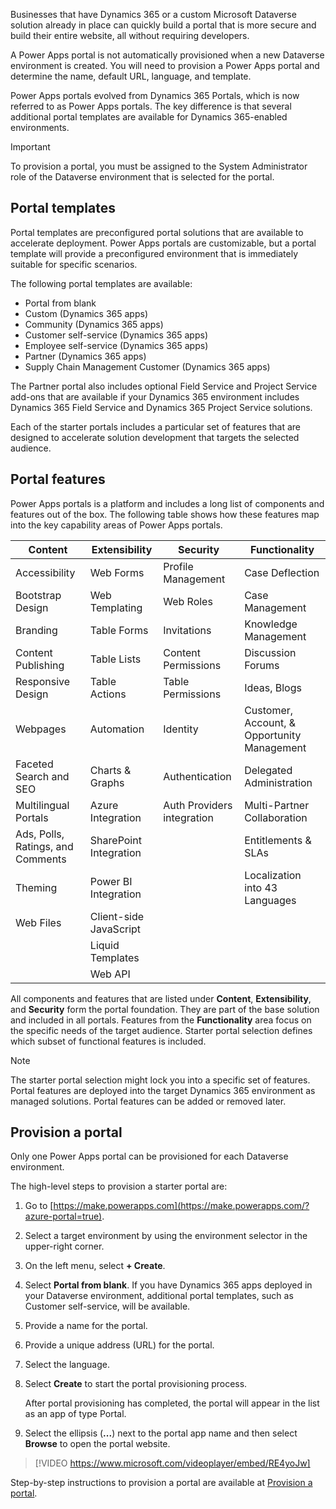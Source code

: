 Businesses that have Dynamics 365 or a custom Microsoft Dataverse solution already in place can quickly build a portal that is more secure and build their entire website, all without requiring developers.

A Power Apps portal is not automatically provisioned when a new Dataverse environment is created. You will need to provision a Power Apps portal and determine the name, default URL, language, and template.

Power Apps portals evolved from Dynamics 365 Portals, which is now referred to as Power Apps portals. The key difference is that several additional portal templates are available for Dynamics 365-enabled environments.

> [!IMPORTANT]
>
> To provision a portal, you must be assigned to the System Administrator role of the Dataverse environment that is selected for the portal.

## Portal templates

Portal templates are preconfigured portal solutions that are available to accelerate deployment. Power Apps portals are customizable, but a portal template will provide a preconfigured environment that is immediately suitable for specific scenarios.

The following portal templates are available:

- Portal from blank
- Custom (Dynamics 365 apps)
- Community (Dynamics 365 apps)
- Customer self-service (Dynamics 365 apps)
- Employee self-service (Dynamics 365 apps)
- Partner (Dynamics 365 apps)
- Supply Chain Management Customer (Dynamics 365 apps)

The Partner portal also includes optional Field Service and Project Service add-ons that are available if your Dynamics 365 environment includes Dynamics 365 Field Service and Dynamics 365 Project Service solutions.

Each of the starter portals includes a particular set of features that are designed to accelerate solution development that targets the selected audience.

## Portal features

Power Apps portals is a platform and includes a long list of components and features out of the box. The following table shows how these features map into the key capability areas of Power Apps portals.

| Content                          | Extensibility          | Security                   | Functionality                              |
| -------------------------------- | ---------------------- | -------------------------- | ------------------------------------------ |
| Accessibility                    | Web Forms              | Profile Management         | Case Deflection                            |
| Bootstrap Design                 | Web Templating         | Web Roles                  | Case Management                            |
| Branding                         | Table Forms           | Invitations                | Knowledge Management                       |
| Content Publishing               | Table Lists           | Content Permissions        | Discussion Forums                          |
| Responsive Design                | Table Actions         | Table Permissions         | Ideas, Blogs                               |
| Webpages                        | Automation    | Identity                   | Customer, Account, & Opportunity Management |
| Faceted Search and SEO           | Charts & Graphs        | Authentication             | Delegated Administration                   |
| Multilingual Portals            | Azure Integration      | Auth Providers integration | Multi-Partner Collaboration                |
| Ads, Polls, Ratings, and Comments | SharePoint Integration |                            | Entitlements & SLAs                        |
| Theming  | Power BI Integration   |                            | Localization into 43 Languages             |
| Web Files | Client-side JavaScript |||
|| Liquid Templates |||
|| Web API |||

All components and features that are listed under **Content**, **Extensibility**, and **Security** form the portal foundation. They are part of the base solution and included in all portals. Features from the **Functionality** area focus on the specific needs of the target audience. Starter portal selection defines which subset of functional features is included.

> [!NOTE]
>
> The starter portal selection might lock you into a specific set of features. Portal features are deployed into the target Dynamics 365 environment as managed solutions. Portal features can be added or removed later.

## Provision a portal

Only one Power Apps portal can be provisioned for each Dataverse environment.

The high-level steps to provision a starter portal are:

1. Go to [https://make.powerapps.com](https://make.powerapps.com/?azure-portal=true).

2. Select a target environment by using the environment selector in the upper-right corner.

3. On the left menu, select **+ Create**.

4. Select **Portal from blank**. If you have Dynamics 365 apps deployed in your Dataverse environment, additional portal templates, such as Customer self-service, will be available.

5. Provide a name for the portal.

6. Provide a unique address (URL) for the portal.

7. Select the language.

8. Select **Create** to start the portal provisioning process.

   After portal provisioning has completed, the portal will appear in the list as an app of type Portal.

9. Select the ellipsis (**...**) next to the portal app name and then select **Browse** to open the portal website.

> [!VIDEO https://www.microsoft.com/videoplayer/embed/RE4yoJw]
>
>
>
Step-by-step instructions to provision a portal are available at [Provision a portal](/dynamics365/portals/provision-portal?azure-portal=true).
